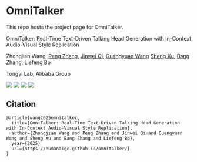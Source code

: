 # OmniTalker

This repo hosts the project page for OmniTalker. 

OmniTalker: Real-Time Text-Driven Talking Head Generation with In-Context Audio-Visual Style Replication

Zhongjian Wang,
[Peng Zhang](https://scholar.google.com/citations?user=QTgxKmkAAAAJ),
[Jinwei Qi](https://dblp.org/pid/183/0937.html),
[Guangyuan Wang](https://github.com/alibaba/cluster-contrast-reid)
[Sheng Xu](https://dblp.org/pid/10/1887-7.html),
[Bang Zhang](https://dblp.org/pid/11/4046.html),
[Liefeng Bo](https://scholar.google.com/citations?user=FJwtMf0AAAAJ&hl=zh-CN)

Tongyi Lab, Alibaba Group

[![](https://img.shields.io/badge/Project-Page-green.svg)](https://humanaigc.github.io/omnitalker/)
[![](https://img.shields.io/badge/Paper_(Soon)-arXiv-orange.svg)](https://humanaigc.github.io/omnitalker/)
[![](https://img.shields.io/badge/Demo_(Soon)-Huggingface-yellow.svg)](https://humanaigc.github.io/omnitalker/)
[![](https://img.shields.io/badge/Demo_(Soon)-ModelScope-blue.svg)](https://humanaigc.github.io/omnitalker/)


## Citation	

```
@article{wang2025omnitalker,
  title={OmniTalker: Real-Time Text-Driven Talking Head Generation with In-Context Audio-Visual Style Replication},
  author={Zhongjian Wang and Peng Zhang and Jinwei Qi and Guangyuan Wang and Sheng Xu and Bang Zhang and Liefeng Bo},
  year={2025}
  url={https://humanaigc.github.io/omnitalker/}
}
```